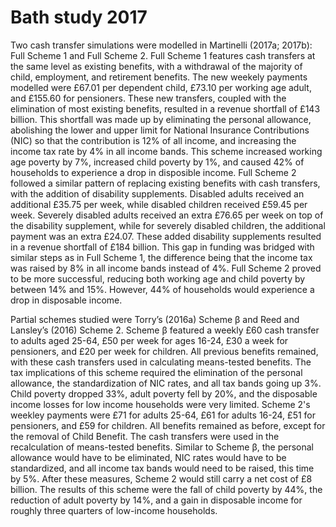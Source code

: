 # Bath study 2017

Two cash transfer simulations were modelled in Martinelli (2017a; 2017b): Full Scheme 1 and Full Scheme 2. Full Scheme 1 features cash transfers at the same level as existing benefits, with a withdrawal of the majority of child, employment, and retirement benefits. The new weekely payments modelled were £67.01 per dependent child, £73.10 per working age adult, and £155.60 for pensioners. These new transfers, coupled with the elimination of most existing benefits, resulted in a revenue shortfall of £143 billion. This shortfall was made up by eliminating the personal allowance, abolishing the lower and upper limit for National Insurance Contributions (NIC) so that the contribution is 12% of all income, and increasing the income tax rate by 4% in all income bands. This scheme increased working age poverty by 7%, increased child poverty by 1%, and caused 42% of households to experience a drop in disposible income. Full Scheme 2 followed a similar pattern of replacing existing benefits with cash transfers, with the addition of disability supplements. Disabled adults received an additional £35.75 per week, while disabled children received £59.45 per week. Severely disabled adults received an extra £76.65 per week on top of the disability supplement, while for severely disabled children, the additional payment was an extra £24.07. These added disability supplements resulted in a revenue shortfall of £184 billion. This gap in funding was bridged with similar steps as in Full Scheme 1, the difference being that the income tax was raised by 8% in all income bands instead of 4%. Full Scheme 2 proved to be more successful, reducing both working age and child poverty by between 14% and 15%. However, 44% of households would experience a drop in disposable income.

Partial schemes studied were Torry’s (2016a) Scheme β and Reed and Lansley’s (2016) Scheme 2. Scheme β featured a weekly £60 cash transfer to adults aged 25-64, £50 per week for ages 16-24, £30 a week for pensioners, and £20 per week for children. All previous benefits remained, with these cash transfers used in calculating means-tested benefits. The tax implications of this scheme required the elimination of the personal allowance, the standardization of NIC rates, and all tax bands going up 3%. Child poverty dropped 33%, adult poverty fell by 20%, and the disposable income losses for low income households were very limited. Scheme 2's weekley payments were £71 for adults 25-64, £61 for adults 16-24, £51 for pensioners, and £59 for children. All benefits remained as before, except for the removal of Child Benefit. The cash transfers were used in the recalculation of means-tested benefits. Similar to Scheme β, the personal allowance would have to be eliminated, NIC rates would have to be standardized, and all income tax bands would need to be raised, this time by 5%. After these measures, Scheme 2 would still carry a net cost of £8 billion. The results of this scheme were the fall of child poverty by 44%, the reduction of adult poverty by 14%, and a gain in disposable income for roughly three quarters of low-income households.
